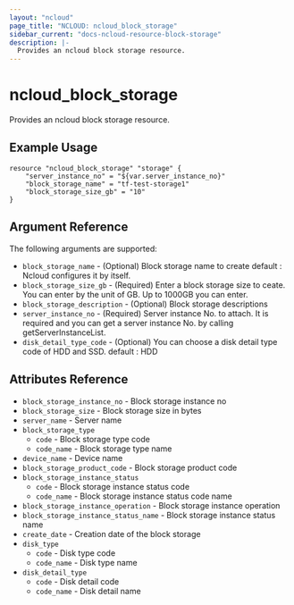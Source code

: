 ```yaml
---
layout: "ncloud"
page_title: "NCLOUD: ncloud_block_storage"
sidebar_current: "docs-ncloud-resource-block-storage"
description: |-
  Provides an ncloud block storage resource.
---
```


# ncloud_block_storage

Provides an ncloud block storage resource.

## Example Usage

```hcl
resource "ncloud_block_storage" "storage" {
	"server_instance_no" = "${var.server_instance_no}"
	"block_storage_name" = "tf-test-storage1"
	"block_storage_size_gb" = "10"
}
```

## Argument Reference

The following arguments are supported:

* `block_storage_name` - (Optional) Block storage name to create default : Ncloud configures it by itself.
* `block_storage_size_gb` - (Required) Enter a block storage size to ceate. You can enter by the unit of GB. Up to 1000GB you can enter.
* `block_storage_description` - (Optional) Block storage descriptions
* `server_instance_no` - (Required) Server instance No. to attach. It is required and you can get a server instance No. by calling getServerInstanceList.
* `disk_detail_type_code` - (Optional) You can choose a disk detail type code of HDD and SSD. default : HDD

## Attributes Reference

* `block_storage_instance_no` - Block storage instance no
* `block_storage_size` - Block storage size in bytes
* `server_name` - Server name
* `block_storage_type`
    * `code` - Block storage type code
    * `code_name` - Block storage type name
* `device_name` - Device name
* `block_storage_product_code` - Block storage product code
* `block_storage_instance_status`
    * `code` - Block storage instance status code
    * `code_name` - Block storage instance status code name
* `block_storage_instance_operation` - Block storage instance operation
* `block_storage_instance_status_name` - Block storage instance status name
* `create_date` - Creation date of the block storage
* `disk_type`
    * `code` - Disk type code
    * `code_name` - Disk type name
* `disk_detail_type`
    * `code` - Disk detail code
    * `code_name` - Disk detail name
